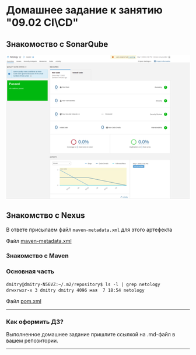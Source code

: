 # Домашнее задание к занятию "09.02 CI\CD"

## Знакомоство с SonarQube

![img.png](img.png)

## Знакомство с Nexus

В ответе присылаем файл `maven-metadata.xml` для этого артефекта

Файл [maven-metadata.xml](./nexus/maven-metadata.xml)


### Знакомство с Maven


### Основная часть

```shell
dmitry@dmitry-N56VZ:~/.m2/repository$ ls -l | grep netology
drwxrwxr-x 3 dmitry dmitry 4096 мая  7 18:54 netology
```

 Файл  [pom.xml](./mvn/pom.xml)

---

### Как оформить ДЗ?

Выполненное домашнее задание пришлите ссылкой на .md-файл в вашем репозитории.

---
